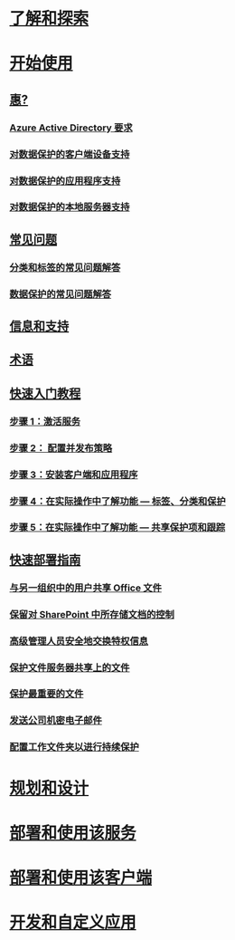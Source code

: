 # [了解和探索](/information-protection/understand-explore/what-is-information-protection)
# [开始使用](requirements-azure-rms.md)
## [惠?](requirements.md)
### [Azure Active Directory 要求](requirements-azure-ad.md)
### [对数据保护的客户端设备支持](requirements-client-devices.md)
### [对数据保护的应用程序支持](requirements-applications.md)
### [对数据保护的本地服务器支持](requirements-servers.md)
## [常见问题](faqs.md)
### [分类和标签的常见问题解答](faqs-infoprotect.md)
### [数据保护的常见问题解答](faqs-rms.md)
## [信息和支持](information-support.md)
## [术语](terminology.md)
## [快速入门教程](infoprotect-quick-start-tutorial.md)
### [步骤 1：激活服务](infoprotect-tutorial-step1.md)
### [步骤 2： 配置并发布策略](infoprotect-tutorial-step2.md)
### [步骤 3：安装客户端和应用程序](infoprotect-tutorial-step3.md)
### [步骤 4：在实际操作中了解功能 — 标签、分类和保护](infoprotect-tutorial-step4.md)
### [步骤 5：在实际操作中了解功能 — 共享保护项和跟踪](infoprotect-tutorial-step5.md)
## [快速部署指南](rapid-deployment-guide.md)
### [与另一组织中的用户共享 Office 文件](scenario-share-office-file-externally.md)
### [保留对 SharePoint 中所存储文档的控制](scenario-sharepoint.md)
### [高级管理人员安全地交换特权信息](scenario-executives-email.md)
### [保护文件服务器共享上的文件](scenario-fci.md)
### [保护最重要的文件](scenario-secure-most-valuable-files.md)
### [发送公司机密电子邮件](scenario-company-confidential-email.md)
### [配置工作文件夹以进行持续保护](scenario-work-folders.md)
# [规划和设计](/information-protection/plan-design/deployment-roadmap)
# [部署和使用该服务](/information-protection/deploy-use/activate-service)
# [部署和使用该客户端](/information-protection/rms-client/use-client)
# [开发和自定义应用](/information-protection/develop/developers-guide)



<!--HONumber=Jan17_HO1-->


